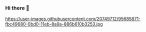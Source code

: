 ### Hi there 👋
https://user-images.githubusercontent.com/20749712/95685871-fbc49680-0bd0-11eb-8a9a-886b610b3253.jpg
<!--
**lautajusto/lautajusto** is a ✨ _special_ ✨ repository because its `README.md` (this file) appears on your GitHub profile.

Here are some ideas to get you started:

- 🔭 I’m currently working on ...
- 🌱 I’m currently learning ...
- 👯 I’m looking to collaborate on ...
- 🤔 I’m looking for help with ...
- 💬 Ask me about ...
- 📫 How to reach me: ...
- 😄 Pronouns: ...
- ⚡ Fun fact: ...
-->
